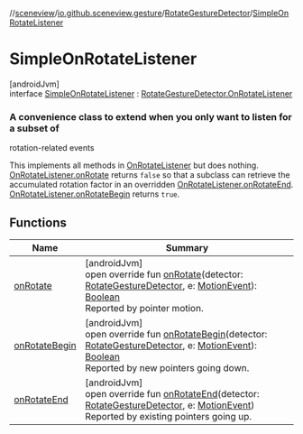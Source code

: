//[sceneview](../../../../index.md)/[io.github.sceneview.gesture](../../index.md)/[RotateGestureDetector](../index.md)/[SimpleOnRotateListener](index.md)

# SimpleOnRotateListener

[androidJvm]\
interface [SimpleOnRotateListener](index.md) : [RotateGestureDetector.OnRotateListener](../-on-rotate-listener/index.md)

###  A convenience class to extend when you only want to listen for a subset of

rotation-related events

This implements all methods in [OnRotateListener](../-on-rotate-listener/index.md) but does nothing. [OnRotateListener.onRotate](../-on-rotate-listener/on-rotate.md) returns `false` so that a subclass can retrieve the accumulated rotation factor in an overridden [OnRotateListener.onRotateEnd](../-on-rotate-listener/on-rotate-end.md). [OnRotateListener.onRotateBegin](../-on-rotate-listener/on-rotate-begin.md) returns `true`.

## Functions

| Name | Summary |
|---|---|
| [onRotate](on-rotate.md) | [androidJvm]<br>open override fun [onRotate](on-rotate.md)(detector: [RotateGestureDetector](../index.md), e: [MotionEvent](https://developer.android.com/reference/kotlin/android/view/MotionEvent.html)): [Boolean](https://kotlinlang.org/api/latest/jvm/stdlib/kotlin/-boolean/index.html)<br>Reported by pointer motion. |
| [onRotateBegin](on-rotate-begin.md) | [androidJvm]<br>open override fun [onRotateBegin](on-rotate-begin.md)(detector: [RotateGestureDetector](../index.md), e: [MotionEvent](https://developer.android.com/reference/kotlin/android/view/MotionEvent.html)): [Boolean](https://kotlinlang.org/api/latest/jvm/stdlib/kotlin/-boolean/index.html)<br>Reported by new pointers going down. |
| [onRotateEnd](on-rotate-end.md) | [androidJvm]<br>open override fun [onRotateEnd](on-rotate-end.md)(detector: [RotateGestureDetector](../index.md), e: [MotionEvent](https://developer.android.com/reference/kotlin/android/view/MotionEvent.html))<br>Reported by existing pointers going up. |
